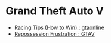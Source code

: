 # Grand Theft Auto V

- [Racing Tips (How to Win) : gtaonline](https://www.reddit.com/r/gtaonline/comments/1o06rn/racing_tips_how_to_win/)
- [Repossession Frustration : GTAV](https://www.reddit.com/r/GTAV/comments/98ukyz/repossession_frustration/)
